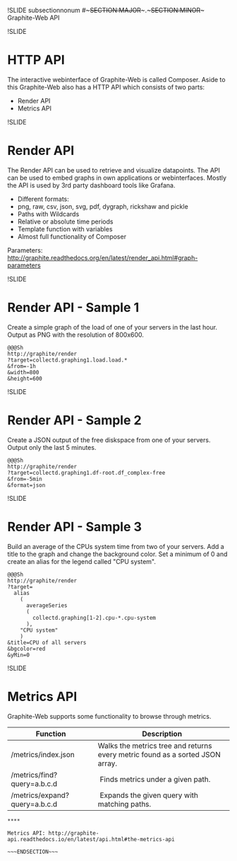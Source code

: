 !SLIDE subsectionnonum
#~~~SECTION:MAJOR~~~.~~~SECTION:MINOR~~~ Graphite-Web API


!SLIDE
# HTTP API

The interactive webinterface of Graphite-Web is called Composer. Aside to this Graphite-Web also has a HTTP API which consists of two parts:

* Render API
* Metrics API


!SLIDE
# Render API

The Render API can be used to retrieve and visualize datapoints. The API can be used to embed graphs in own applications or webinterfaces. Mostly the API is used by 3rd party dashboard tools like Grafana.

* Different formats:
 * png, raw, csv, json, svg, pdf, dygraph, rickshaw and pickle
* Paths with Wildcards
* Relative or absolute time periods
* Template function with variables
* Almost full functionality of Composer

Parameters: http://graphite.readthedocs.org/en/latest/render_api.html#graph-parameters


!SLIDE
# Render API - Sample 1

Create a simple graph of the load of one of your servers in the last hour. Output as PNG with the resolution of 800x600.

    @@@Sh
    http://graphite/render
    ?target=collectd.graphing1.load.load.*
    &from=-1h
    &width=800
    &height=600


!SLIDE
# Render API - Sample 2

Create a JSON output of the free diskspace from one of your servers. Output only the last 5 minutes.

    @@@Sh
    http://graphite/render
    ?target=collectd.graphing1.df-root.df_complex-free
    &from=-5min
    &format=json


!SLIDE
# Render API - Sample 3

Build an average of the CPUs system time from two of your servers. Add a title to the graph and change the background color. Set a minimum of 0 and create an alias for the legend called "CPU system".

    @@@Sh
    http://graphite/render
    ?target=
      alias
        (
          averageSeries
          (
            collectd.graphing[1-2].cpu-*.cpu-system
          ), 
        "CPU system"
        )
    &title=CPU of all servers
    &bgcolor=red
    &yMin=0


!SLIDE
# Metrics API 

Graphite-Web supports some functionality to browse through metrics.

Function                      | Description
----------------------------- | ------------
/metrics/index.json           | Walks the metrics tree and returns every metric found as a sorted JSON array.
/metrics/find?query=a.b.c.d   | Finds metrics under a given path.
/metrics/expand?query=a.b.c.d | Expands the given query with matching paths.

~~~SECTION:handouts~~~
****

Metrics API: http://graphite-api.readthedocs.io/en/latest/api.html#the-metrics-api

~~~ENDSECTION~~~

